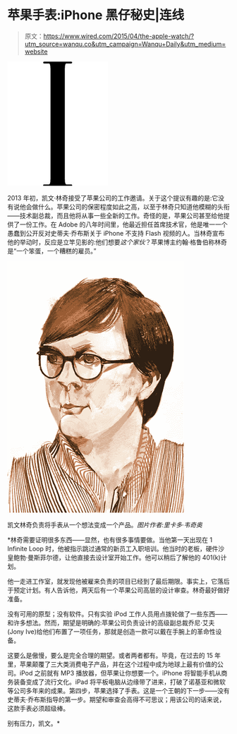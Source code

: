 # 苹果手表:iPhone 黑仔秘史|连线

> 原文：<https://www.wired.com/2015/04/the-apple-watch/?utm_source=wanqu.co&utm_campaign=Wanqu+Daily&utm_medium=website>

 ![dropcap_i](img/31f0b2e3314a4b032df85ee3dcd524d9.png)

2013 年初，凯文·林奇接受了苹果公司的工作邀请。关于这个提议有趣的是:它没有说他会做什么。苹果公司的保密程度如此之高，以至于林奇只知道他模糊的头衔——技术副总裁，而且他将从事一些全新的工作。奇怪的是，苹果公司甚至给他提供了一份工作。在 Adobe 的八年时间里，他最近担任首席技术官，他是唯一一个愚蠢到公开反对史蒂夫·乔布斯关于 iPhone 不支持 Flash 视频的人。当林奇宣布他的举动时，反应是立竿见影的:他们想要*这个家伙*？苹果博主约翰·格鲁伯称林奇是“一个笨蛋，一个糟糕的雇员。”

![](img/2353bd73ae7305c0a95ea7fe77d126a5.png)

凯文林奇负责将手表从一个想法变成一个产品。*图片作者:里卡多·韦奇奥*

 *林奇需要证明很多东西——显然，也有很多事情要做。当他第一天出现在 1 Infinite Loop 时，他被指示跳过通常的新员工入职培训。他当时的老板，硬件沙皇鲍勃·曼斯菲尔德，让他直接去设计室开始工作。他可以稍后了解他的 401(k)计划。

他一走进工作室，就发现他被雇来负责的项目已经到了最后期限。事实上，它落后于预定计划。有人告诉他，两天后有一个苹果公司高层的设计审查。林奇最好做好准备。

没有可用的原型；没有软件。只有实验 iPod 工作人员用点拨轮做了一些东西——和许多想法。然而，期望是明确的:苹果公司负责设计的高级副总裁乔尼·艾夫(Jony Ive)给他们布置了一项任务，那就是创造一款可以戴在手腕上的革命性设备。

这要么是傲慢，要么是完全合理的期望。或者两者都有。毕竟，在过去的 15 年里，苹果颠覆了三大类消费电子产品，并在这个过程中成为地球上最有价值的公司。iPod 之前就有 MP3 播放器，但苹果让你想要一个。iPhone 将智能手机从商务装备变成了流行文化。iPad 将平板电脑从边缘带了进来，打破了诺基亚和微软等公司多年来的成果。第四步，苹果选择了手表。这是一个王朝的下一步——没有史蒂夫·乔布斯指导的第一步。期望和审查会高得不可思议；用该公司的话来说，这款手表必须超级棒。

别有压力，凯文。*